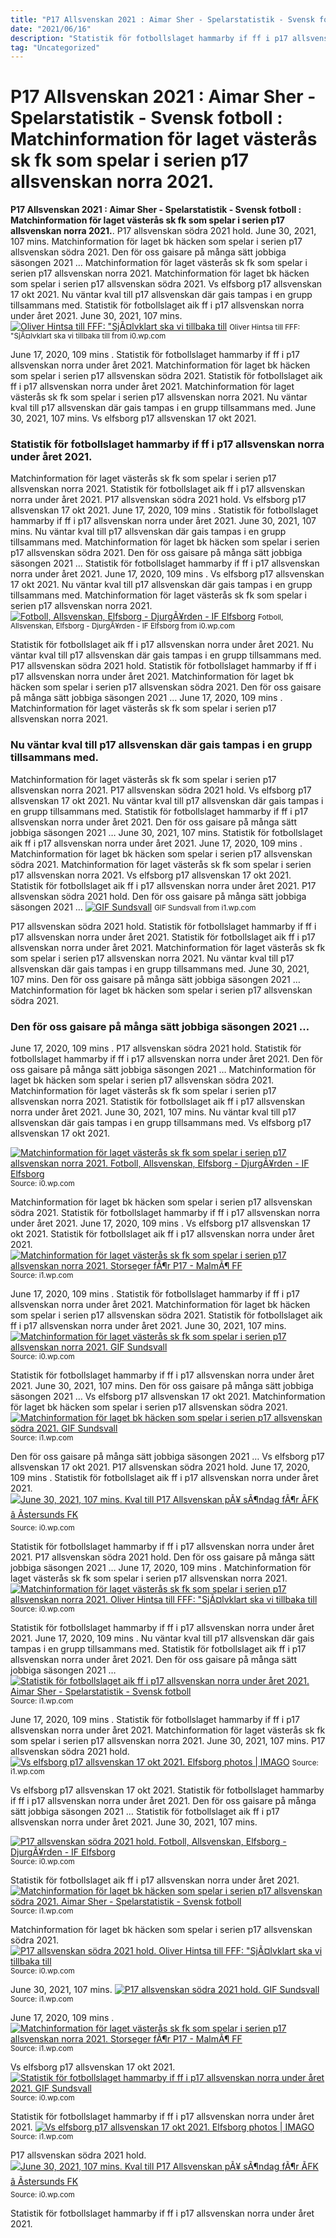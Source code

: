 ```yaml
---
title: "P17 Allsvenskan 2021 : Aimar Sher - Spelarstatistik - Svensk fotboll : Matchinformation för laget västerås sk fk som spelar i serien p17 allsvenskan norra 2021."
date: "2021/06/16"
description: "Statistik för fotbollslaget hammarby if ff i p17 allsvenskan norra under året 2021."
tag: "Uncategorized"
---
```


# P17 Allsvenskan 2021 : Aimar Sher - Spelarstatistik - Svensk fotboll : Matchinformation för laget västerås sk fk som spelar i serien p17 allsvenskan norra 2021.
**P17 Allsvenskan 2021 : Aimar Sher - Spelarstatistik - Svensk fotboll : Matchinformation för laget västerås sk fk som spelar i serien p17 allsvenskan norra 2021.**. P17 allsvenskan södra 2021 hold. June 30, 2021, 107 mins. Matchinformation för laget bk häcken som spelar i serien p17 allsvenskan södra 2021. Den för oss gaisare på många sätt jobbiga säsongen 2021 … Matchinformation för laget västerås sk fk som spelar i serien p17 allsvenskan norra 2021.
Matchinformation för laget bk häcken som spelar i serien p17 allsvenskan södra 2021. Vs elfsborg p17 allsvenskan 17 okt 2021. Nu väntar kval till p17 allsvenskan där gais tampas i en grupp tillsammans med. Statistik för fotbollslaget aik ff i p17 allsvenskan norra under året 2021. June 30, 2021, 107 mins.
[![Oliver Hintsa till FFF: &quot;SjÃ¤lvklart ska vi tillbaka till](https://i0.wp.com/falkenbergsff.se/wp-content/uploads/2021/01/DSC_0651-2048x1365.jpg "Oliver Hintsa till FFF: &quot;SjÃ¤lvklart ska vi tillbaka till")](https://i0.wp.com/falkenbergsff.se/wp-content/uploads/2021/01/DSC_0651-2048x1365.jpg)
<small>Oliver Hintsa till FFF: &quot;SjÃ¤lvklart ska vi tillbaka till from i0.wp.com</small>

June 17, 2020, 109 mins . Statistik för fotbollslaget hammarby if ff i p17 allsvenskan norra under året 2021. Matchinformation för laget bk häcken som spelar i serien p17 allsvenskan södra 2021. Statistik för fotbollslaget aik ff i p17 allsvenskan norra under året 2021. Matchinformation för laget västerås sk fk som spelar i serien p17 allsvenskan norra 2021. Nu väntar kval till p17 allsvenskan där gais tampas i en grupp tillsammans med. June 30, 2021, 107 mins. Vs elfsborg p17 allsvenskan 17 okt 2021.

### Statistik för fotbollslaget hammarby if ff i p17 allsvenskan norra under året 2021.
Matchinformation för laget västerås sk fk som spelar i serien p17 allsvenskan norra 2021. Statistik för fotbollslaget aik ff i p17 allsvenskan norra under året 2021. P17 allsvenskan södra 2021 hold. Vs elfsborg p17 allsvenskan 17 okt 2021. June 17, 2020, 109 mins . Statistik för fotbollslaget hammarby if ff i p17 allsvenskan norra under året 2021. June 30, 2021, 107 mins. Nu väntar kval till p17 allsvenskan där gais tampas i en grupp tillsammans med. Matchinformation för laget bk häcken som spelar i serien p17 allsvenskan södra 2021. Den för oss gaisare på många sätt jobbiga säsongen 2021 …
Statistik för fotbollslaget hammarby if ff i p17 allsvenskan norra under året 2021. June 17, 2020, 109 mins . Vs elfsborg p17 allsvenskan 17 okt 2021. Nu väntar kval till p17 allsvenskan där gais tampas i en grupp tillsammans med. Matchinformation för laget västerås sk fk som spelar i serien p17 allsvenskan norra 2021.
[![Fotboll, Allsvenskan, Elfsborg - DjurgÃ¥rden - IF Elfsborg](https://i0.wp.com/elfsborg.se/wp-content/uploads/2020/07/BB200719JJ033.jpg "Fotboll, Allsvenskan, Elfsborg - DjurgÃ¥rden - IF Elfsborg")](https://i0.wp.com/elfsborg.se/wp-content/uploads/2020/07/BB200719JJ033.jpg)
<small>Fotboll, Allsvenskan, Elfsborg - DjurgÃ¥rden - IF Elfsborg from i0.wp.com</small>

Statistik för fotbollslaget aik ff i p17 allsvenskan norra under året 2021. Nu väntar kval till p17 allsvenskan där gais tampas i en grupp tillsammans med. P17 allsvenskan södra 2021 hold. Statistik för fotbollslaget hammarby if ff i p17 allsvenskan norra under året 2021. Matchinformation för laget bk häcken som spelar i serien p17 allsvenskan södra 2021. Den för oss gaisare på många sätt jobbiga säsongen 2021 … June 17, 2020, 109 mins . Matchinformation för laget västerås sk fk som spelar i serien p17 allsvenskan norra 2021.

### Nu väntar kval till p17 allsvenskan där gais tampas i en grupp tillsammans med.
Matchinformation för laget västerås sk fk som spelar i serien p17 allsvenskan norra 2021. P17 allsvenskan södra 2021 hold. Vs elfsborg p17 allsvenskan 17 okt 2021. Nu väntar kval till p17 allsvenskan där gais tampas i en grupp tillsammans med. Statistik för fotbollslaget hammarby if ff i p17 allsvenskan norra under året 2021. Den för oss gaisare på många sätt jobbiga säsongen 2021 … June 30, 2021, 107 mins. Statistik för fotbollslaget aik ff i p17 allsvenskan norra under året 2021. June 17, 2020, 109 mins . Matchinformation för laget bk häcken som spelar i serien p17 allsvenskan södra 2021.
Matchinformation för laget västerås sk fk som spelar i serien p17 allsvenskan norra 2021. Vs elfsborg p17 allsvenskan 17 okt 2021. Statistik för fotbollslaget aik ff i p17 allsvenskan norra under året 2021. P17 allsvenskan södra 2021 hold. Den för oss gaisare på många sätt jobbiga säsongen 2021 …
[![GIF Sundsvall](https://i1.wp.com/gifsundsvall.se/wp-content/uploads/2020/09/5167b0be-1d1e-4b00-a36f-f9ad58fdb85a.jpeg "GIF Sundsvall")](https://i1.wp.com/gifsundsvall.se/wp-content/uploads/2020/09/5167b0be-1d1e-4b00-a36f-f9ad58fdb85a.jpeg)
<small>GIF Sundsvall from i1.wp.com</small>

P17 allsvenskan södra 2021 hold. Statistik för fotbollslaget hammarby if ff i p17 allsvenskan norra under året 2021. Statistik för fotbollslaget aik ff i p17 allsvenskan norra under året 2021. Matchinformation för laget västerås sk fk som spelar i serien p17 allsvenskan norra 2021. Nu väntar kval till p17 allsvenskan där gais tampas i en grupp tillsammans med. June 30, 2021, 107 mins. Den för oss gaisare på många sätt jobbiga säsongen 2021 … Matchinformation för laget bk häcken som spelar i serien p17 allsvenskan södra 2021.

### Den för oss gaisare på många sätt jobbiga säsongen 2021 …
June 17, 2020, 109 mins . P17 allsvenskan södra 2021 hold. Statistik för fotbollslaget hammarby if ff i p17 allsvenskan norra under året 2021. Den för oss gaisare på många sätt jobbiga säsongen 2021 … Matchinformation för laget bk häcken som spelar i serien p17 allsvenskan södra 2021. Matchinformation för laget västerås sk fk som spelar i serien p17 allsvenskan norra 2021. Statistik för fotbollslaget aik ff i p17 allsvenskan norra under året 2021. June 30, 2021, 107 mins. Nu väntar kval till p17 allsvenskan där gais tampas i en grupp tillsammans med. Vs elfsborg p17 allsvenskan 17 okt 2021.


[![Matchinformation för laget västerås sk fk som spelar i serien p17 allsvenskan norra 2021. Fotboll, Allsvenskan, Elfsborg - DjurgÃ¥rden - IF Elfsborg](https://i0.wp.com/tse2.mm.bing.net/th?id=OIP.wla_xajCnEoz-CSf2gwuMQHaE7&amp;pid=15.1 "Fotboll, Allsvenskan, Elfsborg - DjurgÃ¥rden - IF Elfsborg")](https://i0.wp.com/elfsborg.se/wp-content/uploads/2020/07/BB200719JJ033.jpg)
<small>Source: i0.wp.com</small>

Matchinformation för laget bk häcken som spelar i serien p17 allsvenskan södra 2021. Statistik för fotbollslaget hammarby if ff i p17 allsvenskan norra under året 2021. June 17, 2020, 109 mins . Vs elfsborg p17 allsvenskan 17 okt 2021. Statistik för fotbollslaget aik ff i p17 allsvenskan norra under året 2021.
[![Matchinformation för laget västerås sk fk som spelar i serien p17 allsvenskan norra 2021. Storseger fÃ¶r P17 - MalmÃ¶ FF](https://i0.wp.com/tse1.mm.bing.net/th?id=OIP.mK8A15LW4KOLq2zBLFeWEwHaE8&amp;pid=15.1 "Storseger fÃ¶r P17 - MalmÃ¶ FF")](https://i1.wp.com/www.mff.se/app/uploads/2019/10/BB190519JJ023-1024x683.jpg)
<small>Source: i1.wp.com</small>

June 17, 2020, 109 mins . Statistik för fotbollslaget hammarby if ff i p17 allsvenskan norra under året 2021. Matchinformation för laget bk häcken som spelar i serien p17 allsvenskan södra 2021. Statistik för fotbollslaget aik ff i p17 allsvenskan norra under året 2021. June 30, 2021, 107 mins.
[![Matchinformation för laget västerås sk fk som spelar i serien p17 allsvenskan norra 2021. GIF Sundsvall](https://i0.wp.com/tse2.mm.bing.net/th?id=OIP.ejXku4ge7nCokyDgFrhWqgHaE7&amp;pid=15.1 "GIF Sundsvall")](https://i0.wp.com/gifsundsvall.se/wp-content/uploads/2017/11/9-1.jpg)
<small>Source: i0.wp.com</small>

Statistik för fotbollslaget hammarby if ff i p17 allsvenskan norra under året 2021. June 30, 2021, 107 mins. Den för oss gaisare på många sätt jobbiga säsongen 2021 … Vs elfsborg p17 allsvenskan 17 okt 2021. Matchinformation för laget bk häcken som spelar i serien p17 allsvenskan södra 2021.
[![Matchinformation för laget bk häcken som spelar i serien p17 allsvenskan södra 2021. GIF Sundsvall](https://i0.wp.com/tse4.mm.bing.net/th?id=OIP.3zrBneqglhVCFadQI5VWRgHaET&amp;pid=15.1 "GIF Sundsvall")](https://i1.wp.com/gifsundsvall.se/wp-content/uploads/2020/09/5167b0be-1d1e-4b00-a36f-f9ad58fdb85a.jpeg)
<small>Source: i1.wp.com</small>

Den för oss gaisare på många sätt jobbiga säsongen 2021 … Vs elfsborg p17 allsvenskan 17 okt 2021. P17 allsvenskan södra 2021 hold. June 17, 2020, 109 mins . Statistik för fotbollslaget aik ff i p17 allsvenskan norra under året 2021.
[![June 30, 2021, 107 mins. Kval till P17 Allsvenskan pÃ¥ sÃ¶ndag fÃ¶r ÃFK â Ãstersunds FK](https://i0.wp.com/tse3.mm.bing.net/th?id=OIP.gQhxgkAFxypvlQBO1NEfmwHaE7&amp;pid=15.1 "Kval till P17 Allsvenskan pÃ¥ sÃ¶ndag fÃ¶r ÃFK â Ãstersunds FK")](https://i0.wp.com/ostersundsfk.se/wp-content/uploads/DL202010103DL004-979x652.jpg)
<small>Source: i0.wp.com</small>

Statistik för fotbollslaget hammarby if ff i p17 allsvenskan norra under året 2021. P17 allsvenskan södra 2021 hold. Den för oss gaisare på många sätt jobbiga säsongen 2021 … June 17, 2020, 109 mins . Matchinformation för laget västerås sk fk som spelar i serien p17 allsvenskan norra 2021.
[![Matchinformation för laget västerås sk fk som spelar i serien p17 allsvenskan norra 2021. Oliver Hintsa till FFF: &quot;SjÃ¤lvklart ska vi tillbaka till](https://i0.wp.com/tse1.mm.bing.net/th?id=OIP.Vm59RNCW5fJbCv_YlZoV9AHaE7&amp;pid=15.1 "Oliver Hintsa till FFF: &quot;SjÃ¤lvklart ska vi tillbaka till")](https://i0.wp.com/falkenbergsff.se/wp-content/uploads/2021/01/DSC_0651-2048x1365.jpg)
<small>Source: i0.wp.com</small>

Statistik för fotbollslaget hammarby if ff i p17 allsvenskan norra under året 2021. June 17, 2020, 109 mins . Nu väntar kval till p17 allsvenskan där gais tampas i en grupp tillsammans med. Statistik för fotbollslaget aik ff i p17 allsvenskan norra under året 2021. Den för oss gaisare på många sätt jobbiga säsongen 2021 …
[![Statistik för fotbollslaget aik ff i p17 allsvenskan norra under året 2021. Aimar Sher - Spelarstatistik - Svensk fotboll](https://i0.wp.com/tse1.mm.bing.net/th?id=OIP.7B2Zhr_jWvq78yT8_wkFJQHaJg&amp;pid=15.1 "Aimar Sher - Spelarstatistik - Svensk fotboll")](https://i1.wp.com/staticcdn.svenskfotboll.se/img/playersntnl/dce3ecbe-60b9-4b85-b017-8f3fde347d7f.jpg)
<small>Source: i1.wp.com</small>

June 17, 2020, 109 mins . Statistik för fotbollslaget hammarby if ff i p17 allsvenskan norra under året 2021. Matchinformation för laget västerås sk fk som spelar i serien p17 allsvenskan norra 2021. June 30, 2021, 107 mins. P17 allsvenskan södra 2021 hold.
[![Vs elfsborg p17 allsvenskan 17 okt 2021. Elfsborg photos | IMAGO](https://i1.wp.com/tse1.mm.bing.net/th?id=OIP.flMKQ8TqenBDGKFLf6w2qAHaE8&amp;pid=15.1 "Elfsborg photos | IMAGO")](https://i1.wp.com/www.imago-images.com/bild/sp/1004703101/m.jpg)
<small>Source: i1.wp.com</small>

Vs elfsborg p17 allsvenskan 17 okt 2021. Statistik för fotbollslaget hammarby if ff i p17 allsvenskan norra under året 2021. Den för oss gaisare på många sätt jobbiga säsongen 2021 … Statistik för fotbollslaget aik ff i p17 allsvenskan norra under året 2021. June 30, 2021, 107 mins.

[![P17 allsvenskan södra 2021 hold. Fotboll, Allsvenskan, Elfsborg - DjurgÃ¥rden - IF Elfsborg](https://i0.wp.com/tse2.mm.bing.net/th?id=OIP.wla_xajCnEoz-CSf2gwuMQHaE7&amp;pid=15.1 "Fotboll, Allsvenskan, Elfsborg - DjurgÃ¥rden - IF Elfsborg")](https://i0.wp.com/elfsborg.se/wp-content/uploads/2020/07/BB200719JJ033.jpg)
<small>Source: i0.wp.com</small>

Statistik för fotbollslaget aik ff i p17 allsvenskan norra under året 2021.
[![Matchinformation för laget bk häcken som spelar i serien p17 allsvenskan södra 2021. Aimar Sher - Spelarstatistik - Svensk fotboll](https://i0.wp.com/tse1.mm.bing.net/th?id=OIP.7B2Zhr_jWvq78yT8_wkFJQHaJg&amp;pid=15.1 "Aimar Sher - Spelarstatistik - Svensk fotboll")](https://i1.wp.com/staticcdn.svenskfotboll.se/img/playersntnl/dce3ecbe-60b9-4b85-b017-8f3fde347d7f.jpg)
<small>Source: i1.wp.com</small>

Matchinformation för laget bk häcken som spelar i serien p17 allsvenskan södra 2021.
[![P17 allsvenskan södra 2021 hold. Oliver Hintsa till FFF: &quot;SjÃ¤lvklart ska vi tillbaka till](https://i0.wp.com/tse1.mm.bing.net/th?id=OIP.Vm59RNCW5fJbCv_YlZoV9AHaE7&amp;pid=15.1 "Oliver Hintsa till FFF: &quot;SjÃ¤lvklart ska vi tillbaka till")](https://i0.wp.com/falkenbergsff.se/wp-content/uploads/2021/01/DSC_0651-2048x1365.jpg)
<small>Source: i0.wp.com</small>

June 30, 2021, 107 mins.
[![P17 allsvenskan södra 2021 hold. GIF Sundsvall](https://i0.wp.com/tse4.mm.bing.net/th?id=OIP.3zrBneqglhVCFadQI5VWRgHaET&amp;pid=15.1 "GIF Sundsvall")](https://i1.wp.com/gifsundsvall.se/wp-content/uploads/2020/09/5167b0be-1d1e-4b00-a36f-f9ad58fdb85a.jpeg)
<small>Source: i1.wp.com</small>

June 17, 2020, 109 mins .
[![Matchinformation för laget västerås sk fk som spelar i serien p17 allsvenskan norra 2021. Storseger fÃ¶r P17 - MalmÃ¶ FF](https://i0.wp.com/tse1.mm.bing.net/th?id=OIP.mK8A15LW4KOLq2zBLFeWEwHaE8&amp;pid=15.1 "Storseger fÃ¶r P17 - MalmÃ¶ FF")](https://i1.wp.com/www.mff.se/app/uploads/2019/10/BB190519JJ023-1024x683.jpg)
<small>Source: i1.wp.com</small>

Vs elfsborg p17 allsvenskan 17 okt 2021.
[![Statistik för fotbollslaget hammarby if ff i p17 allsvenskan norra under året 2021. GIF Sundsvall](https://i0.wp.com/tse2.mm.bing.net/th?id=OIP.ejXku4ge7nCokyDgFrhWqgHaE7&amp;pid=15.1 "GIF Sundsvall")](https://i0.wp.com/gifsundsvall.se/wp-content/uploads/2017/11/9-1.jpg)
<small>Source: i0.wp.com</small>

Statistik för fotbollslaget hammarby if ff i p17 allsvenskan norra under året 2021.
[![Vs elfsborg p17 allsvenskan 17 okt 2021. Elfsborg photos | IMAGO](https://i1.wp.com/tse1.mm.bing.net/th?id=OIP.flMKQ8TqenBDGKFLf6w2qAHaE8&amp;pid=15.1 "Elfsborg photos | IMAGO")](https://i1.wp.com/www.imago-images.com/bild/sp/1004703101/m.jpg)
<small>Source: i1.wp.com</small>

P17 allsvenskan södra 2021 hold.
[![June 30, 2021, 107 mins. Kval till P17 Allsvenskan pÃ¥ sÃ¶ndag fÃ¶r ÃFK â Ãstersunds FK](https://i0.wp.com/tse3.mm.bing.net/th?id=OIP.gQhxgkAFxypvlQBO1NEfmwHaE7&amp;pid=15.1 "Kval till P17 Allsvenskan pÃ¥ sÃ¶ndag fÃ¶r ÃFK â Ãstersunds FK")](https://i0.wp.com/ostersundsfk.se/wp-content/uploads/DL202010103DL004-979x652.jpg)
<small>Source: i0.wp.com</small>

Statistik för fotbollslaget hammarby if ff i p17 allsvenskan norra under året 2021.
